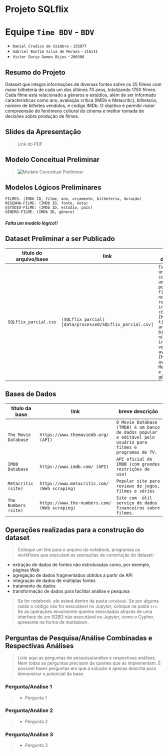 # Projeto SQLflix

# Equipe `Time BDV` - `BDV`
* `Daniel Credico de Coimbra` - `155077`
* `Gabriel Bonfim Silva de Moraes` - `216111`
* `Victor Durço Gomes Bijos` - `206508`

## Resumo do Projeto
Dataset que integra informações de diversas fontes sobre os 25 filmes com maior bilheteria de cada um dos últimos 70 anos, totalizando 1750 filmes. Cada filme está relacionado a gêneros e estúdios, além de ser informado características como ano, avaliação crítica (IMDb e Metacritic), bilhetaria, número de bilhetes vendidos, e código IMDb. O objetivo é permitir maior compreensão do fenômeno cultural do cinema e melhor tomada de decisões sobre produção de filmes.

## Slides da Apresentação
> Link do PDF

## Modelo Conceitual Preliminar
> ![Modelo Conceitual Preliminar](assets/conceitual_trabalho.jpeg)

## Modelos Lógicos Preliminares
~~~
FILMES: (IMDb ID, filme, ano, orçamento, bilheteria, duração)
RESENHA-FILME: (IMDb ID, fonte, nota)
ESTÚDIO-FILME: (IMDb ID, estúdio, país)
GÊNERO-FILME: (IMDb ID, gênero)
~~~

##### Falta um modelo lógico!!

## Dataset Preliminar a ser Publicado
título do arquivo/base | link | breve descrição
----- | ----- | -----
`SQLflix_parcial.csv` | `(SQLflix parcial)[data/processed/SQLflix_parcial.csv]` | `Tabela única contendo uma linha por cada filme no nosso recorte, informando: código IMDb, título, ano, bilheteria, número de ingressos vendidos, avaliação IMDb, avaliação Metacritic, e seus gêneros.`

## Bases de Dados

título da base | link | breve descrição
----- | ----- | -----
`The Movie Database` | `https://www.themoviedb.org/ (API)` | `O Movie Database (TMDB) é um banco de dados popular e editável pelo usuário para filmes e programas de TV.`
`IMDB Database` | `https://www.imdb.com/ (API)` | `API oficial do IMDB (com grandes restrições de uso)`
`Metacritic (site)` | `https://www.metacritic.com/ (Web scraping)` | `Popular site para reviews de jogos, filmes e séries`
`The Numbers (site)` | `https://www.the-numbers.com/ (Web scraping)` | `Site com  útil serviço de dados financeiros sobre filmes.`

## Operações realizadas para a construção do dataset

> Coloque um link para o arquivo do notebook, programas ou workflows que executam as operações de construção do dataset:
* extração de dados de fontes não estruturadas como, por exemplo, páginas Web
* agregação de dados fragmentados obtidos a partir de API
* integração de dados de múltiplas fontes
* tratamento de dados
* transformação de dados para facilitar análise e pesquisa

> Se for notebook, ele estará dentro da pasta `notebook`. Se por alguma razão o código não for executável no Jupyter, coloque na pasta `src`. Se as operações envolverem queries executadas atraves de uma interface de um SGBD não executável no Jupyter, como o Cypher, apresente na forma de markdown.

## Perguntas de Pesquisa/Análise Combinadas e Respectivas Análises

> Liste aqui as perguntas de pesquisa/análise e respectivas análises.
> Nem todas as perguntas precisam de queries que as implementam.
> É possível haver perguntas em que a solução é apenas descrita para
> demonstrar o potencial da base.
>
### Pergunta/Análise 1
> * Pergunta 1


### Pergunta/Análise 2
> * Pergunta 2


### Pergunta/Análise 3
> * Pergunta 3



